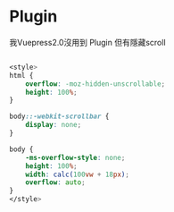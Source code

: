 # Plugin

<style>
html {
    overflow: -moz-hidden-unscrollable;
    height: 100%;
}

body::-webkit-scrollbar {
    display: none;
}

body {
    -ms-overflow-style: none;
    height: 100%;
	width: calc(100vw + 18px);
	overflow: auto;
}
</style>
我Vuepress2.0沒用到 Plugin 但有隱藏scroll

```css

<style>
html {
    overflow: -moz-hidden-unscrollable;
    height: 100%;
}

body::-webkit-scrollbar {
    display: none;
}

body {
    -ms-overflow-style: none;
    height: 100%;
	width: calc(100vw + 18px);
	overflow: auto;
}
</style>

```